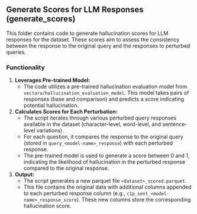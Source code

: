 ## Generate Scores for LLM Responses (generate_scores)

This folder contains code to generate hallucination scores for LLM responses for the dataset. These scores aim to assess the consistency between the response to the original query and the responses to perturbed queries.

### Functionality

1. **Leverages Pre-trained Model:**
    * The code utilizes a pre-trained hallucination evaluation model from `vectara/hallucination_evaluation_model`. This model takes pairs of responses (base and comparison) and predicts a score indicating potential hallucination.
2. **Calculates Scores for Each Perturbation:**
    * The script iterates through various perturbed query responses available in the dataset (character-level, word-level, and sentence-level variations).
    * For each question, it compares the response to the original query (stored in `query_<model-name>_response`) with each perturbed response.
    * The pre-trained model is used to generate a score between 0 and 1, indicating the likelihood of hallucination in the perturbed response compared to the original response.
3. **Output:**
    * The script generates a new parquet file `<dataset>_scored.parquet`. 
    * This file contains the original data with additional columns appended to each perturbed response column (e.g., `c1p_sent_<model-name>_response_score`). These new columns store the corresponding hallucination score.
